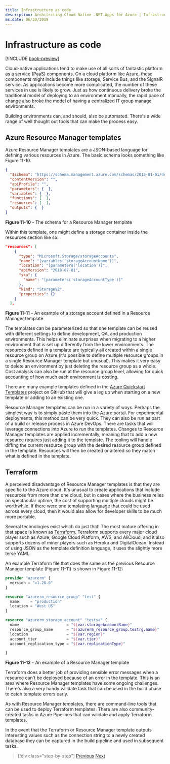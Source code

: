 ```yaml
---
title: Infrastructure as code
description: Architecting Cloud Native .NET Apps for Azure | Infrastructure As Code
ms.date: 06/30/2019
---
```


# Infrastructure as code

[!INCLUDE [book-preview](../../../includes/book-preview.md)]

Cloud-native applications tend to make use of all sorts of fantastic platform as a service (PaaS) components. On a cloud platform like Azure, these components might include things like storage, Service Bus, and the SignalR service. As applications become more complicated, the number of these services in use is likely to grow. Just as how continuous delivery broke the traditional model of deploying to an environment manually, the rapid pace of change also broke the model of having a centralized IT group manage environments.

Building environments can, and should, also be automated. There's a wide range of well thought out tools that can make the process easy.

## Azure Resource Manager templates

Azure Resource Manager templates are a JSON-based language for defining various resources in Azure. The basic schema looks something like Figure 11-10.

```json
{
  "$schema": "https://schema.management.azure.com/schemas/2015-01-01/deploymentTemplate.json#",
  "contentVersion": "",
  "apiProfile": "",
  "parameters": {  },
  "variables": {  },
  "functions": [  ],
  "resources": [  ],
  "outputs": {  }
}
```

**Figure 11-10** - The schema for a Resource Manager template

Within this template, one might define a storage container inside the resources section like so:
 
```json
"resources": [
    {
      "type": "Microsoft.Storage/storageAccounts",
      "name": "[variables('storageAccountName')]",
      "location": "[parameters('location')]",
      "apiVersion": "2018-07-01",
      "sku": {
        "name": "[parameters('storageAccountType')]"
      },
      "kind": "StorageV2",
      "properties": {}
    }
  ],
```

**Figure 11-11** - An example of a storage account defined in a Resource Manager template

The templates can be parameterized so that one template can be reused with different settings to define development, QA, and production environments. This helps eliminate surprises when migrating to a higher environment that is set up differently from the lower environments. The resources defined in a template are typically all created within a single resource group on Azure (it's possible to define multiple resource groups in a single Resource Manager template but unusual). This makes it very easy to delete an environment by just deleting the resource group as a whole. Cost analysis can also be run at the resource group level, allowing for quick accounting of how much each environment is costing.

There are many example templates defined in the [Azure Quickstart Templates](https://github.com/Azure/azure-quickstart-templates) project on GitHub that will give a leg up when starting on a new template or adding to an existing one.

Resource Manager templates can be run in a variety of ways. Perhaps the simplest way is to simply paste them into the Azure portal. For experimental deployments, this method can be very quick. They can also be run as part of a build or release process in Azure DevOps. There are tasks that will leverage connections into Azure to run the templates. Changes to Resource Manager templates are applied incrementally, meaning that to add a new resource requires just adding it to the template. The tooling will handle diffing the current resource group with the desired resource group defined in the template. Resources will then be created or altered so they match what is defined in the template.  

## Terraform

A perceived disadvantage of Resource Manager templates is that they are specific to the Azure cloud. It's unusual to create applications that include resources from more than one cloud, but in cases where the business relies on spectacular uptime, the cost of supporting multiple clouds might be worthwhile. If there were one templating language that could be used across every cloud, then it would also allow for developer skills to be much more portable.

Several technologies exist which do just that! The most mature offering in that space is known as [Terraform](https://www.terraform.io/). Terraform supports every major cloud player such as Azure, Google Cloud Platform, AWS, and AliCloud, and it also supports dozens of minor players such as Heroku and DigitalOcean. Instead of using JSON as the template definition language, it uses the slightly more terse YAML. 

An example Terraform file that does the same as the previous Resource Manager template (Figure 11-11) is shown in Figure 11-12:

```terraform
provider "azurerm" {
  version = "=1.28.0"
}

resource "azurerm_resource_group" "test" {
  name     = "production"
  location = "West US"
}

resource "azurerm_storage_account" "testsa" {
  name                     = "${var.storageAccountName}"
  resource_group_name      = "${azurerm_resource_group.testrg.name}"
  location                 = "${var.region}"
  account_tier             = "${var.tier}"
  account_replication_type = "${var.replicationType}"

}
```

**Figure 11-12** - An example of a Resource Manager template

Terraform does a better job of providing sensible error messages when a resource can't be deployed because of an error in the template. This is an area where Resource Manager templates have some ongoing challenges. There's also a very handy validate task that can be used in the build phase to catch template errors early.

As with Resource Manager templates, there are command-line tools that can be used to deploy Terraform templates. There are also community-created tasks in Azure Pipelines that can validate and apply Terraform templates.

In the event that the Terraform or Resource Manager template outputs interesting values such as the connection string to a newly created database they can be captured in the build pipeline and used in subsequent tasks.

>[!div class="step-by-step"]
>[Previous](devops.md)
>[Next](application-bundles.md)
